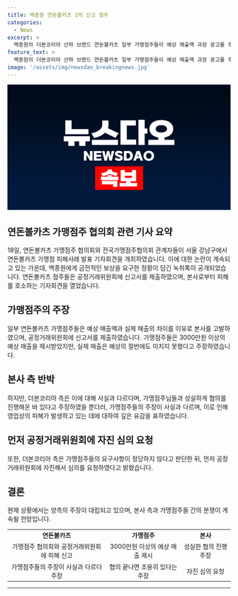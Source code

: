 ```yaml
---
title: 백종원 연돈볼카츠 1억 신고 점주
categories:
  - News
excerpt: >
  백종원의 더본코리아 산하 브랜드 연돈볼카츠 일부 가맹점주들이 예상 매출액 과장 광고를 주장하며 공정거래위원회에 신고를 한 가운데, 백종원에게 금전적인 보상을 요구한 정황이 담긴 녹취록이 공개됐다. 더본코리아 측은 일부 점주들의 주장이 사실과 다르며, 가맹점주들에게 예상 매출액 등에 관한 구체적인 정보를 제공했고, 허위나 과장된 매출액, 수익률 약속한 사실이 없다고 반박했다. 위법이라는 주장에 앞서 공정거래위원회에 자진해서 심의를 요청했다고 밝혔다. 연돈볼카츠 일부 가맹점주들은 상대로 공정거래위원회에 신고서를 제출하며, 더본코리아 측은 일부 가맹점주들의 주장이 사실과 다르다고 반박하고 있다.
feature_text: >
  백종원의 더본코리아 산하 브랜드 연돈볼카츠 일부 가맹점주들이 예상 매출액 과장 광고를 주장하며 공정거래위원회에 신고를 한 가운데, 백종원에게 금전적인 보상을 요구한 정황이 담긴 녹취록이 공개됐다. 더본코리아 측은 일부 점주들의 주장이 사실과 다르며, 가맹점주들에게 예상 매출액 등에 관한 구체적인 정보를 제공했고, 허위나 과장된 매출액, 수익률 약속한 사실이 없다고 반박했다. 위법이라는 주장에 앞서 공정거래위원회에 자진해서 심의를 요청했다고 밝혔다. 연돈볼카츠 일부 가맹점주들은 상대로 공정거래위원회에 신고서를 제출하며, 더본코리아 측은 일부 가맹점주들의 주장이 사실과 다르다고 반박하고 있다.
image: '/assets/img/newsdao_breakingnews.jpg'
---
```


<p><img src="/assets/img/newsdao_breakingnews.jpg" alt="koreaapp 속보" /></p>

<h2 data-ke-size="size26">연돈볼카츠 가맹점주 협의회 관련 기사 요약</h2>

<p data-ke-size="size16">18일, 연돈볼카츠 가맹점주 협의회와 전국가맹점주협의회 관계자들이 서울 강남구에서 연돈볼카츠 가맹점 피해사례 발표 기자회견을 개최하였습니다. 이에 대한 논란이 계속되고 있는 가운데, 백종원에게 금전적인 보상을 요구한 정황이 담긴 녹취록이 공개되었습니다. 연돈볼카츠 점주들은 공정거래위원회에 신고서를 제출하였으며, 본사로부터 피해를 호소하는 기자회견을 열었습니다.</p>

<h2 data-ke-size="size26">가맹점주의 주장</h2>

<p data-ke-size="size16">일부 연돈볼카츠 가맹점주들은 예상 매출액과 실제 매출의 차이를 이유로 본사를 고발하였으며, 공정거래위원회에 신고서를 제출하였습니다. 가맹점주들은 3000만원 이상의 예상 매출을 제시받았지만, 실제 매출은 예상의 절반에도 미치지 못했다고 주장하였습니다.</p>

<h2 data-ke-size="size26">본사 측 반박</h2>

<p data-ke-size="size16">하지만, 더본코리아 측은 이에 대해 사실과 다르다며, 가맹점주님들과 성실하게 협의를 진행해온 바 있다고 주장하였을 뿐더러, 가맹점주들의 주장이 사실과 다르며, 이로 인해 영업상의 피해가 발생하고 있는 데에 대하여 깊은 유감을 표하였습니다.</p>

<h2 data-ke-size="size26">먼저 공정거래위원회에 자진 심의 요청</h2>

<p data-ke-size="size16">또한, 더본코리아 측은 가맹점주들의 요구사항이 정당하지 않다고 판단한 뒤, 먼저 공정거래위원회에 자진해서 심의를 요청하였다고 밝혔습니다.</p>

<h2 data-ke-size="size26">결론</h2>

<p data-ke-size="size16">현재 상황에서는 양측의 주장이 대립되고 있으며, 본사 측과 가맹점주들 간의 분쟁이 계속될 전망입니다.</p>

<table>
  <tr>
    <td style="text-align: center; height: 17px;"><b>연돈볼카츠</b></td>
    <td style="text-align: center; height: 17px;"><b>가맹점주</b></td>
    <td style="text-align: center; height: 17px;"><b>본사</b></td>
  </tr>
  <tr>
    <td style="text-align: center; height: 17px;">가맹점주 협의회와 공정거래위원회에 피해 신고</td>
    <td style="text-align: center; height: 17px;">3000만원 이상의 예상 매출 제시</td>
    <td style="text-align: center; height: 17px;">성실한 협의 진행 주장</td>
  </tr>
  <tr>
    <td style="text-align: center; height: 17px;">가맹점주들의 주장이 사실과 다르다 주장</td>
    <td style="text-align: center; height: 17px;">협의 끝나면 조용히 있다는 주장</td>
    <td style="text-align: center; height: 17px;">자진 심의 요청</td>
  </tr>
</table>

<hr>

<p data-ke-size="size16">&nbsp;</p>

